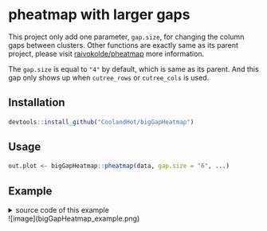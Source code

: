 pheatmap with larger gaps
========

This project only add one parameter, `gap.size`, for changing the column gaps between clusters. Other functions are exactly same as its parent project, please visit [raivokolde/pheatmap](https://github.com/raivokolde/pheatmap) more information.  

The `gap.size` is equal to `"4"` by default, which is same as its parent. And this gap only shows up when `cutree_rows` or `cutree_cols` is used.

## Installation

```r
devtools::install_github("CoolandHot/bigGapHeatmap")
```

## Usage

```r
out.plot <- bigGapHeatmap::pheatmap(data, gap.size = "6", ...)
```

## Example
<details>
  <summary>source code of this example</summary>
  
  ```r
  # from https://slowkow.com/notes/pheatmap-tutorial/
  random_string <- function(n) {
    substr(paste(sample(letters), collapse = ""), 1, n)
  }

  mat <- matrix(rgamma(1000, shape = 1) * 5, ncol = 50)

  colnames(mat) <- paste(
    rep(1:3, each = ncol(mat) / 3),
    replicate(ncol(mat), random_string(5)),
    sep = ""
  )
  rownames(mat) <- replicate(nrow(mat), random_string(3))

  col_groups <- substr(colnames(mat), 1, 1)

  mat[,col_groups == "1"] <- mat[,col_groups == "1"] * 5

  mat_col <- data.frame(group = col_groups)
  rownames(mat_col) <- colnames(mat)


  bigGapHeatmap::pheatmap(
    mat = mat,
    gap.size = "6",
    cutree_rows = 3,
    cutree_cols = 4,
    fontsize = 14,
    main = "Example Heatmap"
  )

  ```
</details>
![image](bigGapHeatmap_example.png)
